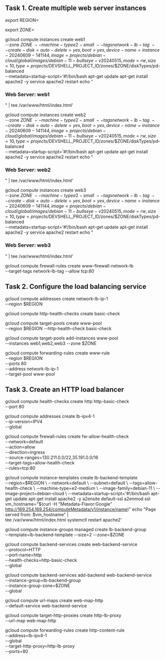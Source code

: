 Task 1. Create multiple web server instances
----------------------------------------------

export REGION=

export ZONE=

gcloud compute instances create web1 \
  --zone $ZONE \
  --machine-type e2-small \
  --tags network-lb-tag \
  --create-disk=auto-delete=yes,boot=yes,device-name=instance-20240609-141144,image=projects/debian-cloud/global/images/debian-11-bullseye-v20240515,mode=rw,size=10,type=projects/$DEVSHELL_PROJECT_ID/zones/$ZONE/diskTypes/pd-balanced \
  --metadata=startup-script='#!/bin/bash
      apt-get update
      apt-get install apache2 -y
      service apache2 restart
      echo "
<h3>Web Server: web1
</h3>" | tee /var/www/html/index.html'



gcloud compute instances create web2 \
  --zone $ZONE \
  --machine-type e2-small \
  --tags network-lb-tag \
  --create-disk=auto-delete=yes,boot=yes,device-name=instance-20240609-141144,image=projects/debian-cloud/global/images/debian-11-bullseye-v20240515,mode=rw,size=10,type=projects/$DEVSHELL_PROJECT_ID/zones/$ZONE/diskTypes/pd-balanced \
  --metadata=startup-script='#!/bin/bash
      apt-get update
      apt-get install apache2 -y
      service apache2 restart
      echo "
<h3>Web Server: web2
</h3>" | tee /var/www/html/index.html'



gcloud compute instances create web3 \
  --zone $ZONE \
  --machine-type e2-small \
  --tags network-lb-tag \
  --create-disk=auto-delete=yes,boot=yes,device-name=instance-20240609-141144,image=projects/debian-cloud/global/images/debian-11-bullseye-v20240515,mode=rw,size=10,type=projects/$DEVSHELL_PROJECT_ID/zones/$ZONE/diskTypes/pd-balanced \
  --metadata=startup-script='#!/bin/bash
      apt-get update
      apt-get install apache2 -y
      service apache2 restart
      echo "
<h3>Web Server: web3
</h3>" | tee /var/www/html/index.html'



gcloud compute firewall-rules create www-firewall-network-lb \
  --target-tags network-lb-tag --allow tcp:80
    
Task 2. Configure the load balancing service
---------------------------------------------

gcloud compute addresses create network-lb-ip-1 \
  --region $REGION
  
gcloud compute http-health-checks create basic-check
  
gcloud compute target-pools create www-pool \
  --region $REGION --http-health-check basic-check
  
gcloud compute target-pools add-instances www-pool \
  --instances web1,web2,web3 --zone $ZONE
    
    
gcloud compute forwarding-rules create www-rule \
  --region  $REGION \
  --ports 80 \
  --address network-lb-ip-1 \
  --target-pool www-pool


Task 3. Create an HTTP load balancer
--------------------------------------
gcloud compute health-checks create http http-basic-check \
  --port 80

  
gcloud compute addresses create lb-ipv4-1 \
  --ip-version=IPV4 \
  --global
  
 
gcloud compute firewall-rules create fw-allow-health-check \
  --network=default \
  --action=allow \
  --direction=ingress \
  --source-ranges=130.211.0.0/22,35.191.0.0/16 \
  --target-tags=allow-health-check \
  --rules=tcp:80


 gcloud compute instance-templates create lb-backend-template \
   --region=$REGION \
   --network=default \
   --subnet=default \
   --tags=allow-health-check \
   --machine-type=e2-medium \
   --image-family=debian-11 \
   --image-project=debian-cloud \
   --metadata=startup-script='#!/bin/bash
     apt-get update
     apt-get install apache2 -y
     a2ensite default-ssl
     a2enmod ssl
     vm_hostname="$(curl -H "Metadata-Flavor:Google" \
     http://169.254.169.254/computeMetadata/v1/instance/name)"
     echo "Page served from: $vm_hostname" | \
     tee /var/www/html/index.html
     systemctl restart apache2'
     
     
gcloud compute instance-groups managed create lb-backend-group \
   --template=lb-backend-template --size=2 --zone=$ZONE
   
   
 
gcloud compute backend-services create web-backend-service \
   --protocol=HTTP \
   --port-name=http \
   --health-checks=http-basic-check \
   --global   
   
gcloud compute backend-services add-backend web-backend-service \
   --instance-group=lb-backend-group \
   --instance-group-zone=$ZONE \
   --global
  
  
  
gcloud compute url-maps create web-map-http \
    --default-service web-backend-service
    
    
gcloud compute target-http-proxies create http-lb-proxy \
    --url-map web-map-http
    
    
    
gcloud compute forwarding-rules create http-content-rule \
   --address=lb-ipv4-1\
   --global \
   --target-http-proxy=http-lb-proxy \
   --ports=80    






